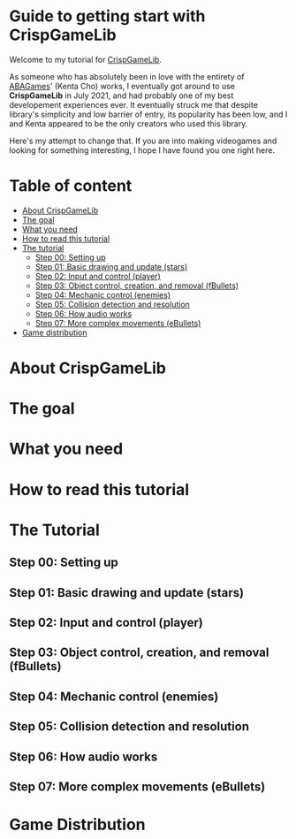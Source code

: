 # Guide to getting start with CrispGameLib 

[cgl-url]: https://github.com/abagames/crisp-game-lib
[aba-url]: https://github.com/abagames

Welcome to my tutorial for [CrispGameLib][cgl-url].

As someone who has absolutely been in love with the entirety of [ABAGames][aba-url]' (Kenta Cho) works, I eventually got around to use **CrispGameLib** in July 2021, and had probably one of my best developement experiences ever. It eventually struck me that despite library's simplicity and low barrier of entry, its popularity has been low, and I and Kenta appeared to be the only creators who used this library.

Here's my attempt to change that. If you are into making videogames and looking for something interesting, I hope I have found you one right here.

# Table of content

* [About CrispGameLib](#about-crispgamelib)
* [The goal](#the-goal)
* [What you need](#what-you-need)
* [How to read this tutorial](#how-to-read-this-tutorial)
* [The tutorial](#the-tutorial)
    * [Step 00: Setting up](#step-00-setting-up)
    * [Step 01: Basic drawing and update (stars)](#step-01-basic-drawing-and-update-stars)
    * [Step 02: Input and control (player)](#step-02-input-and-control-player)
    * [Step 03: Object control, creation, and removal (fBullets)](#step-03-object-control-creation-and-removal-fbullets)
    * [Step 04: Mechanic control (enemies)](#step-04-mechanic-control-enemies)
    * [Step 05: Collision detection and resolution](#step-05-collision-detection-and-resolution)
    * [Step 06: How audio works](#step-06-how-audio-works)
    * [Step 07: More complex movements (eBullets)](#step-07-more-complex-movements-ebullets)
* [Game distribution](#game-distribution)


# About CrispGameLib

# The goal

# What you need

# How to read this tutorial

# The Tutorial

## Step 00: Setting up 

## Step 01: Basic drawing and update (stars)

## Step 02: Input and control (player)

## Step 03: Object control, creation, and removal (fBullets)

## Step 04: Mechanic control (enemies)

## Step 05: Collision detection and resolution

## Step 06: How audio works

## Step 07: More complex movements (eBullets)

# Game Distribution